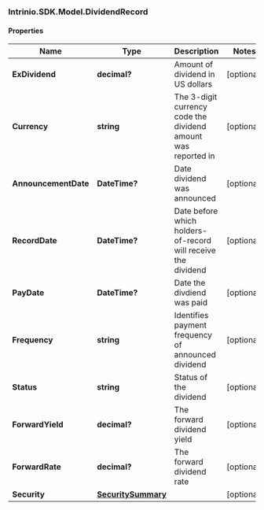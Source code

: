 ### Intrinio.SDK.Model.DividendRecord
#### Properties

Name | Type | Description | Notes
------------ | ------------- | ------------- | -------------
**ExDividend** | **decimal?** | Amount of dividend in US dollars | [optional] 
**Currency** | **string** | The 3-digit currency code the dividend amount was reported in | [optional] 
**AnnouncementDate** | **DateTime?** | Date dividend was announced | [optional] 
**RecordDate** | **DateTime?** | Date before which holders-of-record will receive the dividend | [optional] 
**PayDate** | **DateTime?** | Date the divdiend was paid | [optional] 
**Frequency** | **string** | Identifies payment frequency of announced dividend | [optional] 
**Status** | **string** | Status of the dividend | [optional] 
**ForwardYield** | **decimal?** | The forward dividend yield | [optional] 
**ForwardRate** | **decimal?** | The forward dividend rate | [optional] 
**Security** | [**SecuritySummary**](SecuritySummary.md) |  | [optional] 

